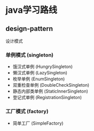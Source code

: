 # java学习路线
## design-pattern
设计模式
### 单例模式 (singleton)   
+ 饿汉式单例 (HungrySingleton)    
+ 懒汉式单例 (LazySingleton)    
+ 枚举单例 (EnumSingleton)  
+ 双重检查单例 (DoubleCheckSingleton)  
+ 静态内部类单例 (StaticInnerSingleton)    
+ 登记式单例 (RegistrationSingleton)    
### 工厂模式 (factory)  
+ 简单工厂 (SimpleFactory)   

